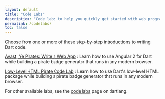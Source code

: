```yaml
---
layout: default
title: "Code Labs"
description: "Code labs to help you quickly get started with web programming in Dart."
permalink: /codelabs/
toc: false
---
```


Choose from one or more of these step-by-step introductions to
writing Dart code.

[Avast, Ye Pirates: Write a Web App](ng2/)
: Learn how to use Angular 2 for Dart while building
a pirate badge generator that runs in any modern browser.

[Low-Level HTML Pirate Code Lab](darrrt/)
: Learn how to use Dart's low-level HTML package while
building a pirate badge generator that runs in any modern browser.

For other available labs, see the
[code labs]({{site.dartlang}}/codelabs/) page on dartlang.
